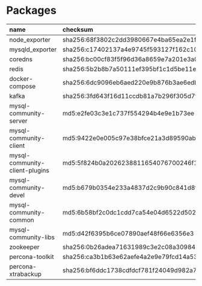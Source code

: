 # Packages


| name        | checksum    | version |
| :----------| :------- | :----- | 
| node_exporter | sha256:68f3802c2dd3980667e4ba65ea2e1fb03f4a4ba026cca375f15a0390ff850949 | [1.3.1](https://github.com/prometheus/node_exporter/releases/download/v1.3.1/node_exporter-1.3.1.linux-amd64.tar.gz) |
| mysqld_exporter | sha256:c17402137a4e9745f593127f162c1003298910cb8aa7d05bee3384738de094ae | [0.14.0](https://github.com/prometheus/mysqld_exporter/releases/download/v0.14.0/mysqld_exporter-0.14.0.linux-amd64.tar.gz) |
| coredns | sha256:bc00cf83f5f96d36a8659e7a201e3a01138f3bdd9f2bfe81a34edc2833f48995 | [1.9.1](https://github.com/coredns/coredns/releases/download/v1.9.1/coredns_1.9.1_linux_amd64.tgz) |
| redis | sha256:5b2b8b7a50111ef395bf1c1d5be11e6e167ac018125055daa8b5c2317ae131ab | [6.2.6](https://download.redis.io/releases/redis-6.2.6.tar.gz) |
| docker-compose | sha256:6dc9096eb6aed220e9b876b3ae6edbffa8bb3beaa5936d11495acd90ea6246f1  | [2.4.1](https://github.com/docker/compose/releases/download/v2.4.1/docker-compose-linux-x86_64) |
| kafka | sha256:3fd643f16d11ccdb81a7b296f305d7fa0ae6c9e39e1a701bac56929e2e4d6710  | [3.1.0](https://www.apache.org/dyn/closer.cgi?path=/kafka/3.1.0/kafka_2.13-3.1.0.tgz) |
| mysql-community-server | md5:e2fe03c3e1c737f554294b4e9e1b73ee  | [8.0.27](https://downloads.mysql.com/archives/get/p/23/file/mysql-community-server-8.0.27-1.el8.x86_64.rpm) |
| mysql-community-client | md5:9422e0e005c97e38bfce21a3d89590ab  | [8.0.27](https://downloads.mysql.com/archives/get/p/23/file/mysql-community-client-8.0.27-1.el8.x86_64.rpm) |
| mysql-community-client-plugins | md5:5f824b0a2026238811654076700246f1  | [8.0.27](https://downloads.mysql.com/archives/get/p/23/file/mysql-community-client-plugins-8.0.27-1.el8.x86_64.rpm) |
| mysql-community-devel | md5:b679b0354e233a4837d2c9b90c841d8f  | [8.0.27](https://downloads.mysql.com/archives/get/p/23/file/mysql-community-devel-8.0.27-1.el8.x86_64.rpm) |
| mysql-community-common | md5:6b58bf2c0dc1cdd7ca54e04d6522d502  | [8.0.27](https://downloads.mysql.com/archives/get/p/23/file/mysql-community-common-8.0.27-1.el8.x86_64.rpm) |
| mysql-community-libs | md5:d42f6395b6ce07890aef48f66e6356e3  | [8.0.27](https://downloads.mysql.com/archives/get/p/23/file/mysql-community-libs-8.0.27-1.el8.x86_64.rpm) |
| zookeeper | sha256:0b26adea71631989c3e2c08a30984edc5663aa912823b8d02e43c6a7d4e8128b  | [3.8.0](https://dlcdn.apache.org/zookeeper/zookeeper-3.8.0/apache-zookeeper-3.8.0-bin.tar.gz) |
| percona-toolkit | sha256:ca3b1b63e62aefe4a2e9e79fcd14a53ebbe01ccdbec4a56fa2ecaab64d2282e1  | [3.3.1](https://downloads.percona.com/downloads/percona-toolkit/3.3.1/binary/redhat/8/x86_64/percona-toolkit-3.3.1-1.el8.x86_64.rpm) |
| percona-xtrabackup | sha256:bf6ddc1738cdfdcf781f24049d982a77570509b18c6d2000943e9e05ab4be1ea  | [8.0.27-19](https://downloads.percona.com/downloads/Percona-XtraBackup-LATEST/Percona-XtraBackup-8.0.27-19/binary/redhat/8/x86_64/percona-xtrabackup-80-8.0.27-19.1.el8.x86_64.rpm) |
